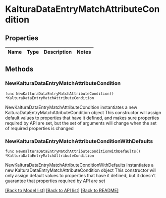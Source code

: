 # KalturaDataEntryMatchAttributeCondition

## Properties

Name | Type | Description | Notes
------------ | ------------- | ------------- | -------------

## Methods

### NewKalturaDataEntryMatchAttributeCondition

`func NewKalturaDataEntryMatchAttributeCondition() *KalturaDataEntryMatchAttributeCondition`

NewKalturaDataEntryMatchAttributeCondition instantiates a new KalturaDataEntryMatchAttributeCondition object
This constructor will assign default values to properties that have it defined,
and makes sure properties required by API are set, but the set of arguments
will change when the set of required properties is changed

### NewKalturaDataEntryMatchAttributeConditionWithDefaults

`func NewKalturaDataEntryMatchAttributeConditionWithDefaults() *KalturaDataEntryMatchAttributeCondition`

NewKalturaDataEntryMatchAttributeConditionWithDefaults instantiates a new KalturaDataEntryMatchAttributeCondition object
This constructor will only assign default values to properties that have it defined,
but it doesn't guarantee that properties required by API are set


[[Back to Model list]](../README.md#documentation-for-models) [[Back to API list]](../README.md#documentation-for-api-endpoints) [[Back to README]](../README.md)


